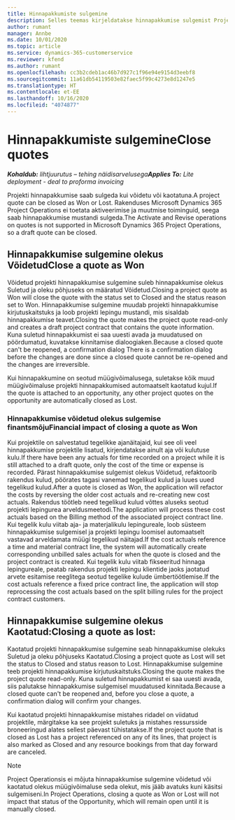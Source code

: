 ```yaml
---
title: Hinnapakkumiste sulgemine
description: Selles teemas kirjeldatakse hinnapakkumise sulgemist Project Operationsis.
author: rumant
manager: Annbe
ms.date: 10/01/2020
ms.topic: article
ms.service: dynamics-365-customerservice
ms.reviewer: kfend
ms.author: rumant
ms.openlocfilehash: cc3b2cdeb1ac46b7d927c1f96e94e9154d3eebf8
ms.sourcegitcommit: 11a61db54119503e82faec5f99c4273e8d1247e5
ms.translationtype: HT
ms.contentlocale: et-EE
ms.lasthandoff: 10/16/2020
ms.locfileid: "4074877"
---
```

# <a name="close-quotes"></a><span data-ttu-id="c4cd8-103">Hinnapakkumiste sulgemine</span><span class="sxs-lookup"><span data-stu-id="c4cd8-103">Close quotes</span></span> 

<span data-ttu-id="c4cd8-104">_**Kohaldub:** lihtjuurutus – tehing näidisarvelusega_</span><span class="sxs-lookup"><span data-stu-id="c4cd8-104">_**Applies To:** Lite deployment - deal to proforma invoicing_</span></span>

<span data-ttu-id="c4cd8-105">Projekti hinnapakkumise saab sulgeda kui võidetu või kaotatuna.</span><span class="sxs-lookup"><span data-stu-id="c4cd8-105">A project quote can be closed as Won or Lost.</span></span> <span data-ttu-id="c4cd8-106">Rakenduses Microsoft Dynamics 365 Project Operations ei toetata aktiveerimise ja muutmise toiminguid, seega saab hinnapakkumise mustandi sulgeda.</span><span class="sxs-lookup"><span data-stu-id="c4cd8-106">The Activate and Revise operations on quotes is not supported in Microsoft Dynamics 365 Project Operations, so a draft quote can be closed.</span></span>

## <a name="close-a-quote-as-won"></a><span data-ttu-id="c4cd8-107">Hinnapakkumise sulgemine olekus Võidetud</span><span class="sxs-lookup"><span data-stu-id="c4cd8-107">Close a quote as Won</span></span>

<span data-ttu-id="c4cd8-108">Võidetud projekti hinnapakkumise sulgemine suleb hinnapakkumise olekus Suletud ja oleku põhjuseks on määratud Võidetud.</span><span class="sxs-lookup"><span data-stu-id="c4cd8-108">Closing a project quote as Won will close the quote with the status set to Closed and the status reason set to Won.</span></span> <span data-ttu-id="c4cd8-109">Hinnapakkumise sulgemine muudab projekti hinnapakkumise kirjutuskaitstuks ja loob projekti lepingu mustandi, mis sisaldab hinnapakkumise teavet.</span><span class="sxs-lookup"><span data-stu-id="c4cd8-109">Closing the quote makes the project quote read-only and creates a draft project contract that contains the quote information.</span></span> <span data-ttu-id="c4cd8-110">Kuna suletud hinnapakkumist ei saa uuesti avada ja muudatused on pöördumatud, kuvatakse kinnitamise dialoogiaken.</span><span class="sxs-lookup"><span data-stu-id="c4cd8-110">Because a closed quote can't be reopened, a confirmation dialog There is a confirmation dialog before the changes are done since a closed quote cannot be re-opened and the changes are irreversible.</span></span>

<span data-ttu-id="c4cd8-111">Kui hinnapakkumine on seotud müügivõimalusega, suletakse kõik muud müügivõimaluse projekti hinnapakkumised automaatselt kaotatud kujul.</span><span class="sxs-lookup"><span data-stu-id="c4cd8-111">If the quote is attached to an opportunity, any other project quotes on the opportunity are automatically closed as Lost.</span></span>

### <a name="financial-impact-of-closing-a-quote-as-won"></a><span data-ttu-id="c4cd8-112">Hinnapakkumise võidetud olekus sulgemise finantsmõju</span><span class="sxs-lookup"><span data-stu-id="c4cd8-112">Financial impact of closing a quote as Won</span></span>

<span data-ttu-id="c4cd8-113">Kui projektile on salvestatud tegelikke ajanäitajaid, kui see oli veel hinnapakkumise projektile lisatud, kirjendatakse ainult aja või kulutuse kulu.</span><span class="sxs-lookup"><span data-stu-id="c4cd8-113">If there have been any actuals for time recorded on a project while it is still attached to a draft quote, only the cost of the time or expense is recorded.</span></span> <span data-ttu-id="c4cd8-114">Pärast hinnapakkumise sulgemist olekus Võidetud, refaktoorib rakendus kulud, pöörates tagasi vanemad tegelikud kulud ja luues uued tegelikud kulud.</span><span class="sxs-lookup"><span data-stu-id="c4cd8-114">After a quote is closed as Won, the application will refactor the costs by reversing the older cost actuals and re-creating new cost actuals.</span></span> <span data-ttu-id="c4cd8-115">Rakendus töötleb need tegelikud kulud võttes aluseks seotud projekti lepingurea arveldusmeetodi.</span><span class="sxs-lookup"><span data-stu-id="c4cd8-115">The application will process these cost actuals based on the Billing method of the associated project contract line.</span></span> <span data-ttu-id="c4cd8-116">Kui tegelik kulu viitab aja- ja materjalikulu lepingureale, loob süsteem hinnapakkumise sulgemisel ja projekti lepingu loomisel automaatselt vastavad arveldamata müügi tegelikud näitajad.</span><span class="sxs-lookup"><span data-stu-id="c4cd8-116">If the cost actuals reference a time and material contract line, the system will automatically create corresponding unbilled sales actuals for when the quote is closed and the project contract is created.</span></span> <span data-ttu-id="c4cd8-117">Kui tegelik kulu viitab fikseeritud hinnaga lepingureale, peatab rakendus projekti lepingu klientide jaoks jaotatud arvete esitamise reeglitega seotud tegelike kulude ümbertöötlemise.</span><span class="sxs-lookup"><span data-stu-id="c4cd8-117">If the cost actuals reference a fixed price contract line, the application will stop reprocessing the cost actuals based on the split billing rules for the project contract customers.</span></span>

## <a name="closing-a-quote-as-lost"></a><span data-ttu-id="c4cd8-118">Hinnapakkumise sulgemine olekus Kaotatud:</span><span class="sxs-lookup"><span data-stu-id="c4cd8-118">Closing a quote as lost:</span></span>

<span data-ttu-id="c4cd8-119">Kaotatud projekti hinnapakkumise sulgemine seab hinnapakkumise olekuks Suletud ja oleku põhjuseks Kaotatud.</span><span class="sxs-lookup"><span data-stu-id="c4cd8-119">Closing a project quote as Lost will set the status to Closed and status reason to Lost.</span></span> <span data-ttu-id="c4cd8-120">Hinnapakkumise sulgemine teeb projekti hinnapakkumise kirjutuskaitstuks.</span><span class="sxs-lookup"><span data-stu-id="c4cd8-120">Closing the quote makes the project quote read-only.</span></span> <span data-ttu-id="c4cd8-121">Kuna suletud hinnapakkumist ei saa uuesti avada, siis palutakse hinnapakkumise sulgemisel muudatused kinnitada.</span><span class="sxs-lookup"><span data-stu-id="c4cd8-121">Because a closed quote can't be reopened and, before you close a quote, a confirmation dialog will confirm your changes.</span></span>

<span data-ttu-id="c4cd8-122">Kui kaotatud projekti hinnapakkumise mistahes ridadel on viidatud projektile, märgitakse ka see projekt suletuks ja mistahes ressursside broneeringud alates sellest päevast tühistatakse.</span><span class="sxs-lookup"><span data-stu-id="c4cd8-122">If the project quote that is closed as Lost has a project referenced on any of its lines, that project is also marked as Closed and any resource bookings from that day forward are canceled.</span></span>

> [!NOTE]
> <span data-ttu-id="c4cd8-123">Project Operationsis ei mõjuta hinnapakkumise sulgemine võidetud või kaotatud olekus müügivõimaluse seda olekut, mis jääb avatuks kuni käsitsi sulgemiseni.</span><span class="sxs-lookup"><span data-stu-id="c4cd8-123">In Project Operations, closing a quote as Won or Lost will not impact that status of the Opportunity, which will remain open until it is manually closed.</span></span>
